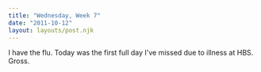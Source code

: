```yaml
---
title: "Wednesday, Week 7"
date: "2011-10-12"
layout: layouts/post.njk
---
```


I have the flu. Today was the first full day I've missed due to illness at HBS. Gross.
